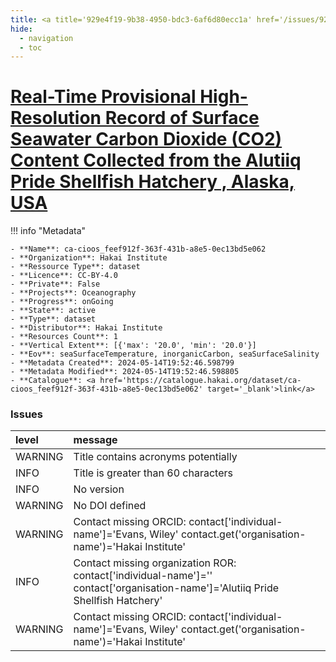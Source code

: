 ```yaml
---
title: <a title='929e4f19-9b38-4950-bdc3-6af6d80ecc1a' href='/issues/929e4f19-9b38-4950-bdc3-6af6d80ecc1a/' target='_blank'>Real-Time Provisional High-Resolution Record of Surface Seawater Carbon Dioxide (CO2) Content Collected from the Alutiiq Pride Shellfish Hatchery , Alaska, USA</a>
hide:
  - navigation
  - toc
---
```


# <a title='929e4f19-9b38-4950-bdc3-6af6d80ecc1a' href='/issues/929e4f19-9b38-4950-bdc3-6af6d80ecc1a/' target='_blank'>Real-Time Provisional High-Resolution Record of Surface Seawater Carbon Dioxide (CO2) Content Collected from the Alutiiq Pride Shellfish Hatchery , Alaska, USA</a>

<div id='map'></div>

!!! info "Metadata"
    
    - **Name**: ca-cioos_feef912f-363f-431b-a8e5-0ec13bd5e062 
    - **Organization**: Hakai Institute 
    - **Ressource Type**: dataset 
    - **Licence**: CC-BY-4.0 
    - **Private**: False 
    - **Projects**: Oceanography 
    - **Progress**: onGoing 
    - **State**: active 
    - **Type**: dataset 
    - **Distributor**: Hakai Institute 
    - **Resources Count**: 1 
    - **Vertical Extent**: [{'max': '20.0', 'min': '20.0'}] 
    - **Eov**: seaSurfaceTemperature, inorganicCarbon, seaSurfaceSalinity 
    - **Metadata Created**: 2024-05-14T19:52:46.598799 
    - **Metadata Modified**: 2024-05-14T19:52:46.598805 
    - **Catalogue**: <a href='https://catalogue.hakai.org/dataset/ca-cioos_feef912f-363f-431b-a8e5-0ec13bd5e062' target='_blank'>link</a> 

### Issues

| level   | message                                                                                                                          |
|:--------|:---------------------------------------------------------------------------------------------------------------------------------|
| WARNING | Title contains acronyms potentially                                                                                              |
| INFO    | Title is greater than 60 characters                                                                                              |
| INFO    | No version                                                                                                                       |
| WARNING | No DOI defined                                                                                                                   |
| WARNING | Contact missing ORCID: contact['individual-name']='Evans, Wiley' contact.get('organisation-name')='Hakai Institute'              |
| INFO    | Contact missing organization ROR:  contact['individual-name']='' contact['organisation-name']='Alutiiq Pride Shellfish Hatchery' |
| WARNING | Contact missing ORCID: contact['individual-name']='Evans, Wiley' contact.get('organisation-name')='Hakai Institute'              |

<script>
   document.addEventListener("DOMContentLoaded", function() {
    var map = L.map('map').setView([51.505, -125.09], 5);
    L.tileLayer('https://tile.openstreetmap.org/{z}/{x}/{y}.png', {
        maxZoom: 19,
        attribution: '&copy; <a href="http://www.openstreetmap.org/copyright">OpenStreetMap</a>'
    }).addTo(map);
    var geojsonFeature = {
        "type": "Feature",
        "properties": {
            "name" : "<a title='929e4f19-9b38-4950-bdc3-6af6d80ecc1a' href='/issues/929e4f19-9b38-4950-bdc3-6af6d80ecc1a/' target='_blank'>Real-Time Provisional High-Resolution Record of Surface Seawater Carbon Dioxide (CO2) Content Collected from the Alutiiq Pride Shellfish Hatchery , Alaska, USA</a>"
        },
        "geometry": {'type': 'Point', 'coordinates': [-149.4428, 60.0992]}
    }
    L.geoJSON(geojsonFeature).addTo(map);
   })
</script>